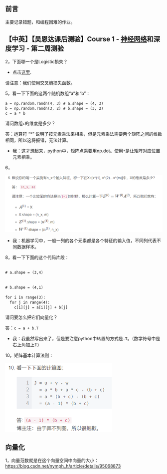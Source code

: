 ## 前言

主要记录错题，和编程困难的作业。

## 【中英】【吴恩达课后测验】Course 1 - [神经网络](https://so.csdn.net/so/search?q=神经网络&spm=1001.2101.3001.7020)和深度学习 - 第二周测验

2，下面哪一个是Logistic损失？

- 点击[这里](https://en.wikipedia.org/wiki/Cross_entropy#Cross-entropy_error_function_and_logistic_regression).

请注意：我们使用交叉熵损失函数。

5，看一下下面的这两个随机数组“a”和“b”：

```
a = np.random.randn(4, 3) # a.shape = (4, 3)
b = np.random.randn(3, 2) # b.shape = (3, 2)
c = a * b
```

请问数组`c`的维度是多少？

答：运算符 “*” 说明了按元素乘法来相乘，但是元素乘法需要两个矩阵之间的维数相同，所以这将报错，无法计算。

- 我：这才想起来，python中，矩阵点乘要用np.dot。使用`*`是让矩阵对应位置元素相乘。

6，

![image-20220830121745939](ng_quiz+codework.assets/image-20220830121745939.png)

- 我：机器学习中，一般一列的各个元素都是各个特征的输入值，不同列代表不同数据样本。

8，看一下下面的这个代码片段：

```

# a.shape = (3,4)


# b.shape = (4,1)

for i in range(3):
  for j in range(4):
    c[i][j] = a[i][j] + b[j]
```

请问要怎么把它们向量化？

答：`c = a + b.T`

- 我：我虽然写出来了，但是要注意python中转置的方式是`.T`。（数学符号中是右上角加上T）

10，矩阵基本计算法则：

![image-20220830123053129](ng_quiz+codework.assets/image-20220830123053129.png)

## 向量化

1，向量范数就是在这个向量空间中向量的大小：https://blog.csdn.net/nymph_h/article/details/95068873




